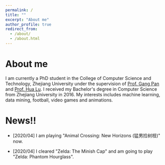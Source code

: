 ```yaml
---
permalink: /
title: ""
excerpt: "About me"
author_profile: true
redirect_from: 
  - /about/
  - /about.html
---
```


About me
======
I am currently a PhD student in the College of Computer Science and Technology, Zhejiang University under the supervision of [Prof. Gang Pan](https://person.zju.edu.cn/en/gpan) and [Prof. Hua Lu](https://luhua.ruc.dk). I received my Bachelor's degree in Computer Science from Zhejiang University in 2016. My interests includes machine learning, data mining, football, video games and animations.

News!!
=====
* \[2020/04\] I am playing "Animal Crossing: New Horizons \(猛男捡树枝\)" now.

* \[2020/04\] I cleared "Zelda: The Minish Cap" and am going to play "Zelda: Phantom Hourglass". 

